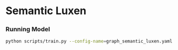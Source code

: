 # Semantic Luxen

### Running Model

```bash
python scripts/train.py --config-name=graph_semantic_luxen.yaml
```
